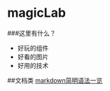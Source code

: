 # magicLab

###这里有什么？
* 好玩的组件
* 好看的图片
* 好用的技术

##文档类
[markdown简明语法一览](https://github.com/seanfly/magicLab/blob/master/doc/markdown%E8%AF%AD%E6%B3%95%E4%B8%80%E8%A7%88.md)
